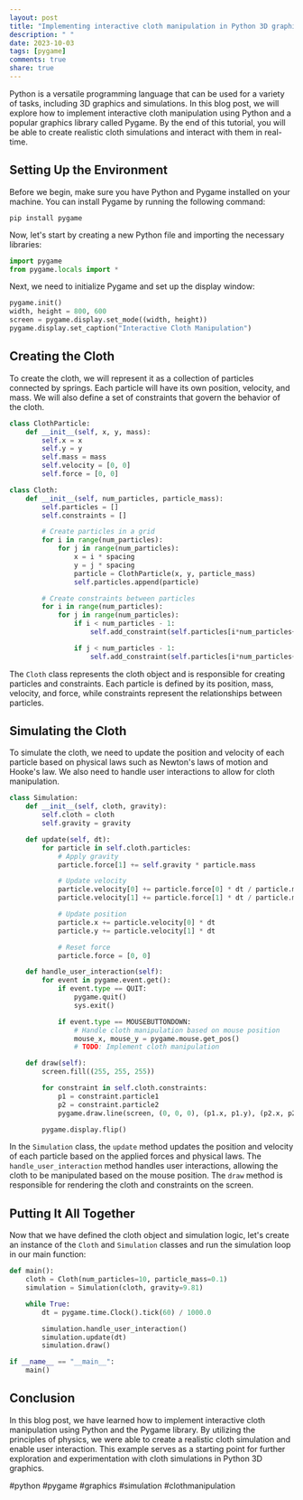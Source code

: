 ```yaml
---
layout: post
title: "Implementing interactive cloth manipulation in Python 3D graphics"
description: " "
date: 2023-10-03
tags: [pygame]
comments: true
share: true
---
```


Python is a versatile programming language that can be used for a variety of tasks, including 3D graphics and simulations. In this blog post, we will explore how to implement interactive cloth manipulation using Python and a popular graphics library called Pygame. By the end of this tutorial, you will be able to create realistic cloth simulations and interact with them in real-time.

## Setting Up the Environment

Before we begin, make sure you have Python and Pygame installed on your machine. You can install Pygame by running the following command:

```
pip install pygame
```

Now, let's start by creating a new Python file and importing the necessary libraries:

```python
import pygame
from pygame.locals import *
```

Next, we need to initialize Pygame and set up the display window:

```python
pygame.init()
width, height = 800, 600
screen = pygame.display.set_mode((width, height))
pygame.display.set_caption("Interactive Cloth Manipulation")
```

## Creating the Cloth

To create the cloth, we will represent it as a collection of particles connected by springs. Each particle will have its own position, velocity, and mass. We will also define a set of constraints that govern the behavior of the cloth.

```python
class ClothParticle:
    def __init__(self, x, y, mass):
        self.x = x
        self.y = y
        self.mass = mass
        self.velocity = [0, 0]
        self.force = [0, 0]

class Cloth:
    def __init__(self, num_particles, particle_mass):
        self.particles = []
        self.constraints = []

        # Create particles in a grid
        for i in range(num_particles):
            for j in range(num_particles):
                x = i * spacing
                y = j * spacing
                particle = ClothParticle(x, y, particle_mass)
                self.particles.append(particle)

        # Create constraints between particles
        for i in range(num_particles):
            for j in range(num_particles):
                if i < num_particles - 1:
                    self.add_constraint(self.particles[i*num_particles+j], self.particles[i*num_particles+j+1])

                if j < num_particles - 1:
                    self.add_constraint(self.particles[i*num_particles+j], self.particles[(i+1)*num_particles+j])
```

The `Cloth` class represents the cloth object and is responsible for creating particles and constraints. Each particle is defined by its position, mass, velocity, and force, while constraints represent the relationships between particles.

## Simulating the Cloth

To simulate the cloth, we need to update the position and velocity of each particle based on physical laws such as Newton's laws of motion and Hooke's law. We also need to handle user interactions to allow for cloth manipulation.

```python
class Simulation:
    def __init__(self, cloth, gravity):
        self.cloth = cloth
        self.gravity = gravity

    def update(self, dt):
        for particle in self.cloth.particles:
            # Apply gravity
            particle.force[1] += self.gravity * particle.mass

            # Update velocity
            particle.velocity[0] += particle.force[0] * dt / particle.mass
            particle.velocity[1] += particle.force[1] * dt / particle.mass

            # Update position
            particle.x += particle.velocity[0] * dt
            particle.y += particle.velocity[1] * dt

            # Reset force
            particle.force = [0, 0]

    def handle_user_interaction(self):
        for event in pygame.event.get():
            if event.type == QUIT:
                pygame.quit()
                sys.exit()

            if event.type == MOUSEBUTTONDOWN:
                # Handle cloth manipulation based on mouse position
                mouse_x, mouse_y = pygame.mouse.get_pos()
                # TODO: Implement cloth manipulation

    def draw(self):
        screen.fill((255, 255, 255))

        for constraint in self.cloth.constraints:
            p1 = constraint.particle1
            p2 = constraint.particle2
            pygame.draw.line(screen, (0, 0, 0), (p1.x, p1.y), (p2.x, p2.y), 2)

        pygame.display.flip()
```

In the `Simulation` class, the `update` method updates the position and velocity of each particle based on the applied forces and physical laws. The `handle_user_interaction` method handles user interactions, allowing the cloth to be manipulated based on the mouse position. The `draw` method is responsible for rendering the cloth and constraints on the screen.

## Putting It All Together

Now that we have defined the cloth object and simulation logic, let's create an instance of the `Cloth` and `Simulation` classes and run the simulation loop in our main function:

```python
def main():
    cloth = Cloth(num_particles=10, particle_mass=0.1)
    simulation = Simulation(cloth, gravity=9.81)

    while True:
        dt = pygame.time.Clock().tick(60) / 1000.0

        simulation.handle_user_interaction()
        simulation.update(dt)
        simulation.draw()

if __name__ == "__main__":
    main()
```

## Conclusion

In this blog post, we have learned how to implement interactive cloth manipulation using Python and the Pygame library. By utilizing the principles of physics, we were able to create a realistic cloth simulation and enable user interaction. This example serves as a starting point for further exploration and experimentation with cloth simulations in Python 3D graphics.

#python #pygame #graphics #simulation #clothmanipulation